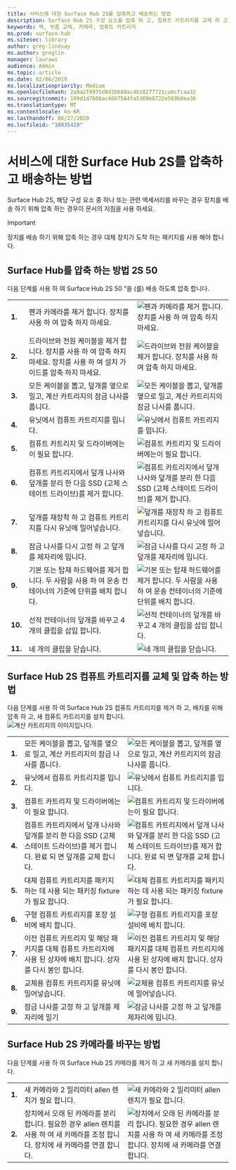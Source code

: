 ```yaml
---
title: 서비스에 대한 Surface Hub 2S를 압축하고 배송하는 방법
description: Surface Hub 2S 구성 요소를 압축 하 고, 컴퓨트 카트리지를 교체 하 고, 카메라를 바꾸는 방법에 대 한 지침
keywords: 팩, 부품 교체, 카메라, 컴퓨트 카트리지
ms.prod: surface-hub
ms.sitesec: library
author: greg-lindsay
ms.author: greglin
manager: laurawi
audience: Admin
ms.topic: article
ms.date: 02/06/2019
ms.localizationpriority: Medium
ms.openlocfilehash: 2a8a2f8975d8d3b688ac4b10277721cabcfcaa32
ms.sourcegitcommit: 109d1d7608ac4667564fa5369e8722e569b8ea36
ms.translationtype: MT
ms.contentlocale: ko-KR
ms.lasthandoff: 06/27/2020
ms.locfileid: "10835428"
---
```

# 서비스에 대한 Surface Hub 2S를 압축하고 배송하는 방법

Surface Hub 2S, 해당 구성 요소 중 하나 또는 관련 액세서리를 바꾸는 경우 장치를 배송 하기 위해 압축 하는 경우이 문서의 지침을 사용 하세요. 

>[!IMPORTANT]  
>장치를 배송 하기 위해 압축 하는 경우 대체 장치가 도착 하는 패키지를 사용 해야 합니다.  

## Surface Hub를 압축 하는 방법 2S 50

다음 단계를 사용 하 여 Surface Hub 2S 50 "을 (를) 배송 하도록 압축 합니다.


|   |                                                                                                                                                 |       |
| - | ----------------------------------------------------------------------------------------------------------------------------------------------- | ----- |
| **1.**  | 펜과 카메라를 제거 합니다. 장치를 사용 하 여 압축 하지 마세요.                                                   | ![펜과 카메라를 제거 합니다. 장치를 사용 하 여 압축 하지 마세요.](images/surface-hub-2s-repack-2.png) |
| **2.**  | 드라이브와 전원 케이블을 제거 합니다. 장치를 사용 하 여 압축 하지 마세요. 장치를 사용 하 여 설치 가이드를 압축 하지 마세요. | ![드라이브와 전원 케이블을 제거 합니다. 장치를 사용 하 여 압축 하지 마세요.](images/surface-hub-2s-repack-3.png) |
| **3.**  | 모든 케이블을 뽑고, 덮개를 옆으로 밀고, 계산 카트리지의 잠금 나사를 풉니다.             | ![모든 케이블을 뽑고, 덮개를 옆으로 밀고, 계산 카트리지의 잠금 나사를 풉니다.](images/surface-hub-2s-repack-5.png) |
| **4.**  | 유닛에서 컴퓨트 카트리지를 밉니다.                                                                     | ![유닛에서 컴퓨트 카트리지를 밉니다.](images/surface-hub-2s-repack-6.png) |
| **5.**  | 컴퓨트 카트리지 및 드라이버에는이 필요 합니다.                                                           | ![컴퓨트 카트리지 및 드라이버에는이 필요 합니다.](images/surface-hub-2s-repack-7.png)|
| **6.**  | 컴퓨트 카트리지에서 덮개 나사와 덮개를 분리 한 다음 SSD (고체 스테이트 드라이브)를 제거 합니다.    | ![컴퓨트 카트리지에서 덮개 나사와 덮개를 분리 한 다음 SSD (고체 스테이트 드라이브)를 제거 합니다.](images/surface-hub-2s-repack-8.png)|
| **7.** | 덮개를 재장착 하 고 컴퓨트 카트리지를 다시 유닛에 밀어넣습니다.                                            | ![덮개를 재장착 하 고 컴퓨트 카트리지를 다시 유닛에 밀어넣습니다.](images/surface-hub-2s-repack-9.png)|
| **8.**  | 잠금 나사를 다시 고정 하 고 덮개를 제자리에 밉니다.                                                      | ![잠금 나사를 다시 고정 하 고 덮개를 제자리에 밉니다.](images/surface-hub-2s-repack-10.png)|
| **9.**  | 기본 또는 탑재 하드웨어를 제거 합니다. 두 사람을 사용 하 여 운송 컨테이너의 기준에 단위를 배치 합니다.    | ![기본 또는 탑재 하드웨어를 제거 합니다. 두 사람을 사용 하 여 운송 컨테이너의 기준에 단위를 배치 합니다.](images/surface-hub-2s-repack-11.png)|
| **10.** | 선적 컨테이너의 덮개를 바꾸고 4 개의 클립을 삽입 합니다.                                          | ![선적 컨테이너의 덮개를 바꾸고 4 개의 클립을 삽입 합니다.](images/surface-hub-2s-repack-12.png)|
| **11.** | 네 개의 클립을 닫습니다.                                                                                            | ![네 개의 클립을 닫습니다.](images/surface-hub-2s-repack-13.png)|


## Surface Hub 2S 컴퓨트 카트리지를 교체 및 압축 하는 방법

다음 단계를 사용 하 여 Surface Hub 2S 컴퓨트 카트리지를 제거 하 고, 배치를 위해 압축 하 고, 새 컴퓨트 카트리지를 설치 합니다.<br>
    ![계산 카트리지의 이미지입니다.](images/surface-hub-2s-replace-cartridge-1.png)

|   |                                                                                                                                                 |       |
| - | ----------------------------------------------------------------------------------------------------------------------------------------------- | ----- |
| **1.** | 모든 케이블을 뽑고, 덮개를 옆으로 밀고, 계산 카트리지의 잠금 나사를 풉니다.                                            | ![모든 케이블을 뽑고, 덮개를 옆으로 밀고, 계산 카트리지의 잠금 나사를 풉니다.](images/surface-hub-2s-replace-cartridge-2.png) |
| **2.**  | 유닛에서 컴퓨트 카트리지를 밉니다.                                                                                                    | ![유닛에서 컴퓨트 카트리지를 밉니다.](images/surface-hub-2s-replace-cartridge-3.png) |
| **3.**  | 컴퓨트 카트리지 및 드라이버에는이 필요 합니다.                                                                                          | ![컴퓨트 카트리지 및 드라이버에는이 필요 합니다.](images/surface-hub-2s-replace-cartridge-4.png) |
| **4.**  | 컴퓨트 카트리지에서 덮개 나사와 덮개를 분리 한 다음 SSD (고체 스테이트 드라이브)를 제거 합니다. 완료 되 면 덮개를 교체 합니다. | ![컴퓨트 카트리지에서 덮개 나사와 덮개를 분리 한 다음 SSD (고체 스테이트 드라이브)를 제거 합니다. 완료 되 면 덮개를 교체 합니다.](images/surface-hub-2s-repack-8.png) |
| **5.**| 대체 컴퓨트 카트리지를 패키지 하는 데 사용 되는 패키징 fixture가 필요 합니다.                                              | ![대체 컴퓨트 카트리지를 패키지 하는 데 사용 되는 패키징 fixture가 필요 합니다.](images/surface-hub-2s-replace-cartridge-6.png) |
| **6.**| 구형 컴퓨트 카트리지를 포장 설비에 배치 합니다.                                                                                      | ![구형 컴퓨트 카트리지를 포장 설비에 배치 합니다.](images/surface-hub-2s-replace-cartridge-7.png) |
| **7.** | 이전 컴퓨트 카트리지 및 해당 패키지를 대체 컴퓨트 카트리지에 사용 된 상자에 배치 합니다. 상자를 다시 봉인 합니다.             | ![이전 컴퓨트 카트리지 및 해당 패키지를 대체 컴퓨트 카트리지에 사용 된 상자에 배치 합니다. 상자를 다시 봉인 합니다.](images/surface-hub-2s-replace-cartridge-8.png)|
| **8.**| 교체용 컴퓨트 카트리지를 유닛에 밀어넣습니다.                                                                                          | ![교체용 컴퓨트 카트리지를 유닛에 밀어넣습니다.](images/surface-hub-2s-replace-cartridge-9.png) |
| **9.**| 잠금 나사를 고정 하 고 덮개를 제자리에 밀기                                                                                         | ![잠금 나사를 고정 하 고 덮개를 제자리에 밉니다.](images/surface-hub-2s-replace-cartridge-10.png) |

## Surface Hub 2S 카메라를 바꾸는 방법

다음 단계를 사용 하 여 Surface Hub 2S 카메라를 제거 하 고 새 카메라를 설치 합니다.


|   |                                                                                                                                                 |       |
| - | ----------------------------------------------------------------------------------------------------------------------------------------------- | ----- |
| **1.** | 새 카메라와 2 밀리미터 allen 렌치가 필요 합니다.                                             |![새 카메라와 2 밀리미터 allen 렌치가 필요 합니다.](images/surface-hub-2s-replace-camera-1.png)  |
| **2.**  |  장치에서 오래 된 카메라를 분리 합니다. 필요한 경우 allen 렌치를 사용 하 여 새 카메라를 조정 합니다. 장치에 새 카메라를 연결 합니다. | ![장치에서 오래 된 카메라를 분리 합니다. 필요한 경우 allen 렌치를 사용 하 여 새 카메라를 조정 합니다. 장치에 새 카메라를 연결 합니다.](images/surface-hub-2s-replace-camera-2.png) |

